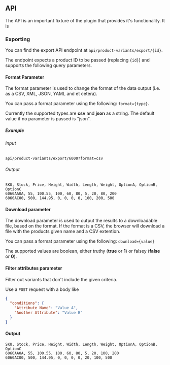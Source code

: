 
## API

The API is an important fixture of the plugin that provides it's functionality. It is

### Exporting

You can find the export API endpoint at `api/product-variants/export/{id}`. 

The endpoint expects a product ID to be passed (replacing `{id}`) and supports the following query parameters.

#### Format Parameter

The format parameter is used to change the format of the data output (i.e. as a CSV, XML, JSON, YAML and et cetera).

You can pass a format parameter using the following: `format={type}`.

Currently the supported types are **csv** and **json** as a string. The default value if no parameter is passed is "json".

##### Example

###### Input

`api/product-variants/export/6000?format=csv`

###### Output

```
SKU, Stock, Price, Height, Width, Length, Weight, OptionA, OptionB, OptionC
6060AA0A, 55, 100.55, 100, 60, 80, 5, 20, 80, 200
6060AC00, 500, 144.95, 0, 0, 0, 0, 100, 200, 500
```

#### Download parameter

The download parameter is used to output the results to a downloadable file, based on the format. If the format is a CSV, the browser will download a file with the products given name and a CSV extention.

You can pass a format parameter using the following: `download={value}`

The supported values are boolean, either truthy (**true** or **1**) or falsey (**false** or **0**).

#### Filter attributes parameter

Filter out variants that don't include the given criteria.

Use a `POST` request with a body like 

```json
{
  "conditions": {
    "Attribute Name": "Value A",
    "Another Attribute": "Value B"
  }
}
```

#### Output

```
SKU, Stock, Price, Height, Width, Length, Weight, OptionA, OptionB, OptionC
6060AA0A, 55, 100.55, 100, 60, 80, 5, 20, 100, 200
6060AC00, 500, 144.95, 0, 0, 0, 0, 20, 100, 500
```
